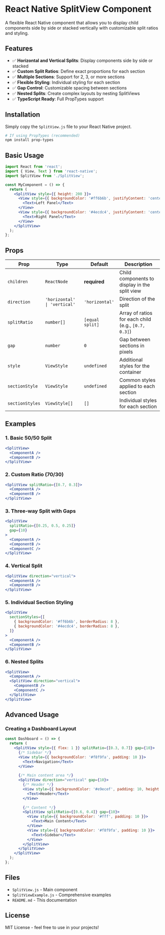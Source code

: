 # React Native SplitView Component

A flexible React Native component that allows you to display child components side by side or stacked vertically with customizable split ratios and styling.

## Features

- ✅ **Horizontal and Vertical Splits**: Display components side by side or stacked
- ✅ **Custom Split Ratios**: Define exact proportions for each section
- ✅ **Multiple Sections**: Support for 2, 3, or more sections
- ✅ **Flexible Styling**: Individual styling for each section
- ✅ **Gap Control**: Customizable spacing between sections
- ✅ **Nested Splits**: Create complex layouts by nesting SplitViews
- ✅ **TypeScript Ready**: Full PropTypes support

## Installation

Simply copy the `SplitView.js` file to your React Native project.

```bash
# If using PropTypes (recommended)
npm install prop-types
```

## Basic Usage

```jsx
import React from 'react';
import { View, Text } from 'react-native';
import SplitView from './SplitView';

const MyComponent = () => {
  return (
    <SplitView style={{ height: 200 }}>
      <View style={{ backgroundColor: '#ff6b6b', justifyContent: 'center', alignItems: 'center' }}>
        <Text>Left Panel</Text>
      </View>
      <View style={{ backgroundColor: '#4ecdc4', justifyContent: 'center', alignItems: 'center' }}>
        <Text>Right Panel</Text>
      </View>
    </SplitView>
  );
};
```

## Props

| Prop | Type | Default | Description |
|------|------|---------|-------------|
| `children` | `ReactNode` | **required** | Child components to display in the split view |
| `direction` | `'horizontal' \| 'vertical'` | `'horizontal'` | Direction of the split |
| `splitRatio` | `number[]` | `[equal split]` | Array of ratios for each child (e.g., `[0.7, 0.3]`) |
| `gap` | `number` | `0` | Gap between sections in pixels |
| `style` | `ViewStyle` | `undefined` | Additional styles for the container |
| `sectionStyle` | `ViewStyle` | `undefined` | Common styles applied to each section |
| `sectionStyles` | `ViewStyle[]` | `[]` | Individual styles for each section |

## Examples

### 1. Basic 50/50 Split
```jsx
<SplitView>
  <ComponentA />
  <ComponentB />
</SplitView>
```

### 2. Custom Ratio (70/30)
```jsx
<SplitView splitRatio={[0.7, 0.3]}>
  <ComponentA />
  <ComponentB />
</SplitView>
```

### 3. Three-way Split with Gaps
```jsx
<SplitView 
  splitRatio={[0.25, 0.5, 0.25]} 
  gap={10}
>
  <ComponentA />
  <ComponentB />
  <ComponentC />
</SplitView>
```

### 4. Vertical Split
```jsx
<SplitView direction="vertical">
  <ComponentA />
  <ComponentB />
</SplitView>
```

### 5. Individual Section Styling
```jsx
<SplitView 
  sectionStyles={[
    { backgroundColor: '#ff6b6b', borderRadius: 8 },
    { backgroundColor: '#4ecdc4', borderRadius: 8 },
  ]}
>
  <ComponentA />
  <ComponentB />
</SplitView>
```

### 6. Nested Splits
```jsx
<SplitView>
  <ComponentA />
  <SplitView direction="vertical">
    <ComponentB />
    <ComponentC />
  </SplitView>
</SplitView>
```

## Advanced Usage

### Creating a Dashboard Layout
```jsx
const Dashboard = () => {
  return (
    <SplitView style={{ flex: 1 }} splitRatio={[0.3, 0.7]} gap={10}>
      {/* Sidebar */}
      <View style={{ backgroundColor: '#f8f9fa', padding: 10 }}>
        <Text>Navigation</Text>
      </View>
      
      {/* Main content area */}
      <SplitView direction="vertical" gap={10}>
        {/* Header */}
        <View style={{ backgroundColor: '#e9ecef', padding: 10, height: 60 }}>
          <Text>Header</Text>
        </View>
        
        {/* Content */}
        <SplitView splitRatio={[0.6, 0.4]} gap={10}>
          <View style={{ backgroundColor: '#fff', padding: 10 }}>
            <Text>Main Content</Text>
          </View>
          <View style={{ backgroundColor: '#f8f9fa', padding: 10 }}>
            <Text>Sidebar</Text>
          </View>
        </SplitView>
      </SplitView>
    </SplitView>
  );
};
```

## Files

- `SplitView.js` - Main component
- `SplitViewExample.js` - Comprehensive examples
- `README.md` - This documentation

## License

MIT License - feel free to use in your projects!

